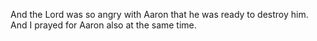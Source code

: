 And the Lord was so angry with Aaron that he was ready to destroy him. And I prayed for Aaron also at the same time.
